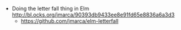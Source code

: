 - Doing the letter fall thing in Elm http://bl.ocks.org/jmarca/90393db9433ee8e91fd65e8836a6a3d3
  - https://github.com/jmarca/elm-letterfall
